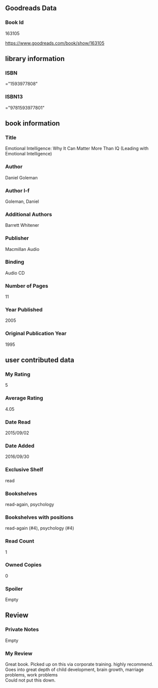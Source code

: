<!-- This template shows how to bulk convert all columns of data into one markdown file -->
<!-- caveat: substitution key matches column headers from default export. You will get a KeyError if there's a mismatch -->

## Goodreads Data

### Book Id 

163105

https://www.goodreads.com/book/show/163105

## library information

### ISBN 
="1593977808"

### ISBN13 
="9781593977801"

## book information

### Title
Emotional Intelligence: Why It Can Matter More Than IQ (Leading with Emotional Intelligence)

### Author 
Daniel Goleman

### Author l-f 
Goleman, Daniel

### Additional Authors
Barrett Whitener

### Publisher 
Macmillan Audio

### Binding
Audio CD

### Number of Pages
11

### Year Published
2005

### Original Publication Year 
1995

## user contributed data

### My Rating
5

### Average Rating
4.05

### Date Read
2015/09/02

### Date Added
2016/09/30

### Exclusive Shelf
read

### Bookshelves
read-again, psychology

### Bookshelves with positions
read-again (#4), psychology (#4)

### Read Count
1

### Owned Copies
0

### Spoiler 
Empty

## Review

### Private Notes
Empty

### My Review
Great book. Picked up on this via corporate training. highly recommend.<br/>Goes into great depth of child development, brain growth, marriage problems, work problems<br/>Could not put this down.